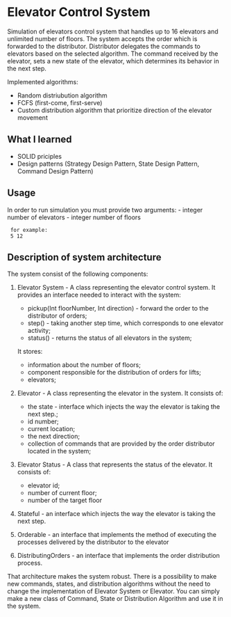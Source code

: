 # Elevator Control System

Simulation of elevators control system that handles up to 16 elevators and unlimited number of floors. 
The system accepts the order which is forwarded to the distributor.
Distributor delegates the commands to elevators based on the selected algorithm. 
The command received by the elevator, sets a new state of the elevator, which determines its behavior in the next step.

Implemented algorithms: 
* Random distriubution algorithm
* FCFS (first-come, first-serve) 
* Custom distribution algorithm that prioritize direction of the elevator movement

## What I learned

* SOLID priciples 
* Design patterns (Strategy Design Pattern, State Design Pattern, Command Design Pattern)

## Usage

In order to run simulation you must provide two arguments:
    - integer number of elevators
    - integer number of floors
     
     for example:
     5 12

## Description of system architecture

The system consist of the following components:
1) Elevator System - A class representing the elevator control system. It provides an interface needed to interact with the system:
    - pickup(Int floorNumber, Int direction) - forward the order to the distributor of orders;
    - step() - taking another step time, which corresponds to one elevator activity;
    - status() - returns the status of all elevators in the system;
    
    It stores:
    - information about the number of floors;
    - component responsible for the distribution of orders for lifts;
    - elevators;
    
2) Elevator - A class representing the elevator in the system. 
It consists of:
    - the state - interface which injects the way the elevator is taking the next step.;
    - id number;
    - current location;
    - the next direction;
    - collection of commands that are provided by the order distributor
     located in the system;

3) Elevator Status - A class that represents the status of the elevator. 
It consists of:
    - elevator id;
    - number of current floor;
    - number of the target floor
    
4) Stateful - an interface which injects the way the elevator is taking the next step.
5) Orderable - an interface that implements the method of executing
 the processes delivered by the distributor to the elevator
6) DistributingOrders - an interface that implements the order distribution 
process.
 
That architecture makes the system robust. There is a possibility to make new commands, 
states, and distribution algorithms without the need to change the implementation of 
Elevator System or Elevator. You can simply make a new class of Command, 
State or Distribution Algorithm and use it in the system.
